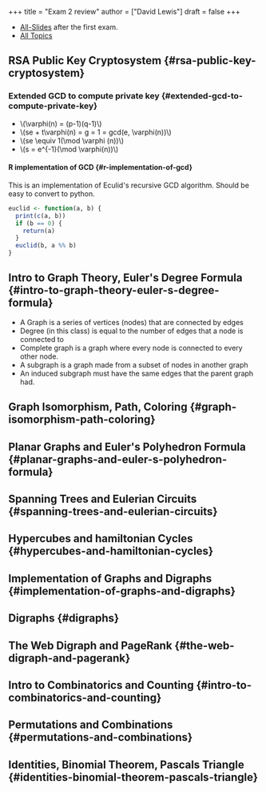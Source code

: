 +++
title = "Exam 2 review"
author = ["David Lewis"]
draft = false
+++

-   [All-Slides](/ox-hugo/combine2.pdf) after the first exam.
-   [All Topics](</ox-hugo/Topic Coverage for Test 2 CS2071 Fall 2021-1.pdf>)


## RSA Public Key Cryptosystem {#rsa-public-key-cryptosystem}


### Extended GCD to compute private key {#extended-gcd-to-compute-private-key}

-   \\(\varphi(n) = (p-1)(q-1)\\)
-   \\(se + t\varphi(n) = g = 1 = gcd(e, \varphi(n))\\)
-   \\(se \equiv 1(\mod \varphi (n))\\)
-   \\(s = e^{-1}(\mod \varphi(n))\\)


#### R implementation of GCD {#r-implementation-of-gcd}

This is an implementation of Eculid's recursive GCD algorithm. Should be easy to convert to python.

```R
euclid <- function(a, b) {
  print(c(a, b))
  if (b == 0) {
    return(a)
  }
  euclid(b, a %% b)
}
```


## Intro to Graph Theory, Euler's Degree Formula {#intro-to-graph-theory-euler-s-degree-formula}

-   A Graph is a series of vertices (nodes) that are connected by edges
-   Degree (in this class) is equal to the number of edges that a node is connected to
-   Complete graph is a graph where every node is connected to every other node.
-   A subgraph is a graph made from a subset of nodes in another graph
-   An induced subgraph must have the same edges that the parent graph had.


## Graph Isomorphism, Path, Coloring {#graph-isomorphism-path-coloring}


## Planar Graphs and Euler's Polyhedron Formula {#planar-graphs-and-euler-s-polyhedron-formula}


## Spanning Trees and Eulerian Circuits {#spanning-trees-and-eulerian-circuits}


## Hypercubes and hamiltonian Cycles {#hypercubes-and-hamiltonian-cycles}


## Implementation of Graphs and Digraphs {#implementation-of-graphs-and-digraphs}


## Digraphs {#digraphs}


## The Web Digraph and PageRank {#the-web-digraph-and-pagerank}


## Intro to Combinatorics and Counting {#intro-to-combinatorics-and-counting}


## Permutations and Combinations {#permutations-and-combinations}


## Identities, Binomial Theorem, Pascals Triangle {#identities-binomial-theorem-pascals-triangle}
